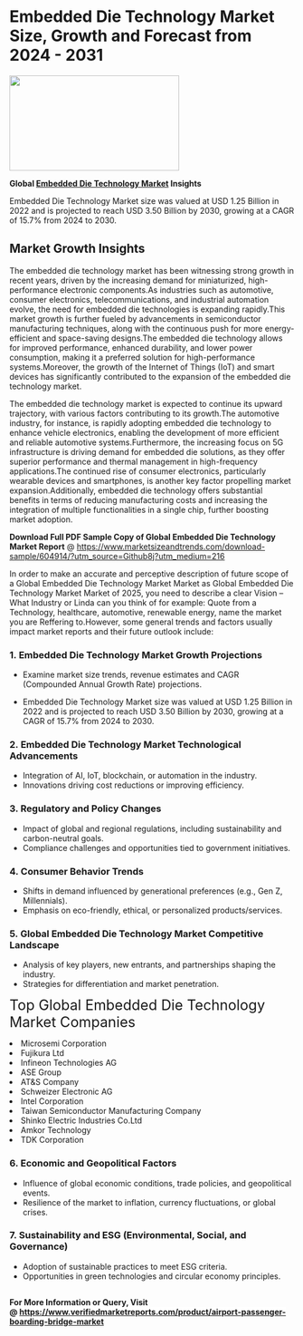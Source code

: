 <H1>Embedded Die Technology Market Size, Growth and Forecast from 2024 - 2031</H1><img class="aligncenter size-medium wp-image-584254" src="https://thirdeyenews.in/wp-content/uploads/2024/09/Global-Market-Research-300x168.jpeg" alt="" width="300" height="168" /><p><strong>Global&nbsp;<a href="https://www.marketsizeandtrends.com/download-sample/604914/?utm_source=Github8j?utm_medium=216">Embedded Die Technology Market</a> Insights</strong></p><p>Embedded Die Technology Market size was valued at USD 1.25 Billion in 2022 and is projected to reach USD 3.50 Billion by 2030, growing at a CAGR of 15.7% from 2024 to 2030.</p><p><h2>Market Growth Insights</h2> <p>The embedded die technology market has been witnessing strong growth in recent years, driven by the increasing demand for miniaturized, high-performance electronic components.As industries such as automotive, consumer electronics, telecommunications, and industrial automation evolve, the need for embedded die technologies is expanding rapidly.This market growth is further fueled by advancements in semiconductor manufacturing techniques, along with the continuous push for more energy-efficient and space-saving designs.The embedded die technology allows for improved performance, enhanced durability, and lower power consumption, making it a preferred solution for high-performance systems.Moreover, the growth of the Internet of Things (IoT) and smart devices has significantly contributed to the expansion of the embedded die technology market.</p> <p>The embedded die technology market is expected to continue its upward trajectory, with various factors contributing to its growth.The automotive industry, for instance, is rapidly adopting embedded die technology to enhance vehicle electronics, enabling the development of more efficient and reliable automotive systems.Furthermore, the increasing focus on 5G infrastructure is driving demand for embedded die solutions, as they offer superior performance and thermal management in high-frequency applications.The continued rise of consumer electronics, particularly wearable devices and smartphones, is another key factor propelling market expansion.Additionally, embedded die technology offers substantial benefits in terms of reducing manufacturing costs and increasing the integration of multiple functionalities in a single chip, further boosting market adoption.</p> <p><span class=""><strong>Download Full PDF Sample Copy of Global Embedded Die Technology Market Report</strong> @ <a href="https://www.marketsizeandtrends.com/download-sample/604914/?utm_source=Github8j?utm_medium=216" target="_blank">https://www.marketsizeandtrends.com/download-sample/604914/?utm_source=Github8j?utm_medium=216</a></span></p><p>In order to make an accurate and perceptive description of future scope of a Global&nbsp;Embedded Die Technology Market Market as Global&nbsp;Embedded Die Technology Market Market of 2025, you need to describe a clear Vision &ndash; What Industry or Linda can you think of for example: Quote from a Technology, healthcare, automotive, renewable energy, name the market you are Reffering to.However, some general trends and factors usually impact market reports and their future outlook include:</p><h3>1.&nbsp;<strong>Embedded Die Technology Market Growth Projections</strong></h3><ul><li>Examine market size trends, revenue estimates and CAGR (Compounded Annual Growth Rate) projections.</li><li><p>Embedded Die Technology Market size was valued at USD 1.25 Billion in 2022 and is projected to reach USD 3.50 Billion by 2030, growing at a CAGR of 15.7% from 2024 to 2030.</p></li></ul><h3>2.&nbsp;<strong>Embedded Die Technology Market Technological Advancements</strong></h3><ul><li>Integration of AI, IoT, blockchain, or automation in the industry.</li><li>Innovations driving cost reductions or improving efficiency.</li></ul><h3>3.&nbsp;<strong>Regulatory and Policy Changes</strong></h3><ul><li>Impact of global and regional regulations, including sustainability and carbon-neutral goals.</li><li>Compliance challenges and opportunities tied to government initiatives.</li></ul><h3>4.&nbsp;<strong>Consumer Behavior Trends</strong></h3><ul><li>Shifts in demand influenced by generational preferences (e.g., Gen Z, Millennials).</li><li>Emphasis on eco-friendly, ethical, or personalized products/services.</li></ul><h3>5.&nbsp;<strong>Global Embedded Die Technology Market Competitive Landscape</strong></h3><ul><li>Analysis of key players, new entrants, and partnerships shaping the industry.</li><li>Strategies for differentiation and market penetration.</li></ul><p data-pm-slice="1 1 []"><span style="color: inherit; font-family: inherit; font-size: 25px;">Top Global Embedded Die Technology Market Companies</span></p><div class="" data-test-id=""><p><li>Microsemi Corporation</li><li> Fujikura Ltd</li><li> Infineon Technologies AG</li><li> ASE Group</li><li> AT&S Company</li><li> Schweizer Electronic AG</li><li> Intel Corporation</li><li> Taiwan Semiconductor Manufacturing Company</li><li> Shinko Electric Industries Co.Ltd</li><li> Amkor Technology</li><li> TDK Corporation</li></p></div><h3>6.&nbsp;<strong>Economic and Geopolitical Factors</strong></h3><ul><li>Influence of global economic conditions, trade policies, and geopolitical events.</li><li>Resilience of the market to inflation, currency fluctuations, or global crises.</li></ul><h3>7.&nbsp;<strong>Sustainability and ESG (Environmental, Social, and Governance)</strong></h3><ul><li>Adoption of sustainable practices to meet ESG criteria.</li><li>Opportunities in green technologies and circular economy principles.</li></ul><h2><strong style="font-size: 14px;">For More Information or Query, Visit @&nbsp;</strong><a style="background-color: #ffffff; font-size: 14px;" href="https://www.marketsizeandtrends.com/report/embedded-die-technology-market/" target="_blank">https://www.verifiedmarketreports.com/product/airport-passenger-boarding-bridge-market</a></h2>